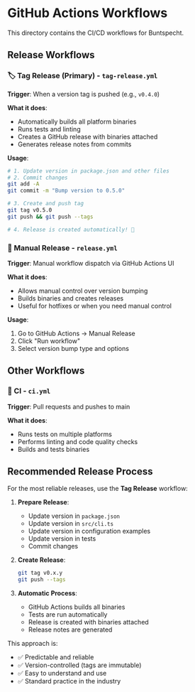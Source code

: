 # GitHub Actions Workflows

This directory contains the CI/CD workflows for Buntspecht.

## Release Workflows

### 🏷️ Tag Release (Primary) - `tag-release.yml`

**Trigger**: When a version tag is pushed (e.g., `v0.4.0`)

**What it does**:
- Automatically builds all platform binaries
- Runs tests and linting
- Creates a GitHub release with binaries attached
- Generates release notes from commits

**Usage**:
```bash
# 1. Update version in package.json and other files
# 2. Commit changes
git add -A
git commit -m "Bump version to 0.5.0"

# 3. Create and push tag
git tag v0.5.0
git push && git push --tags

# 4. Release is created automatically! 🎉
```

### 🔧 Manual Release - `release.yml`

**Trigger**: Manual workflow dispatch via GitHub Actions UI

**What it does**:
- Allows manual control over version bumping
- Builds binaries and creates releases
- Useful for hotfixes or when you need manual control

**Usage**:
1. Go to GitHub Actions → Manual Release
2. Click "Run workflow"
3. Select version bump type and options


## Other Workflows

### 🧪 CI - `ci.yml`

**Trigger**: Pull requests and pushes to main

**What it does**:
- Runs tests on multiple platforms
- Performs linting and code quality checks
- Builds and tests binaries

## Recommended Release Process

For the most reliable releases, use the **Tag Release** workflow:

1. **Prepare Release**:
   - Update version in `package.json`
   - Update version in `src/cli.ts`
   - Update version in configuration examples
   - Update version in tests
   - Commit changes

2. **Create Release**:
   ```bash
   git tag v0.x.y
   git push --tags
   ```

3. **Automatic Process**:
   - GitHub Actions builds all binaries
   - Tests are run automatically
   - Release is created with binaries attached
   - Release notes are generated

This approach is:
- ✅ Predictable and reliable
- ✅ Version-controlled (tags are immutable)
- ✅ Easy to understand and use
- ✅ Standard practice in the industry